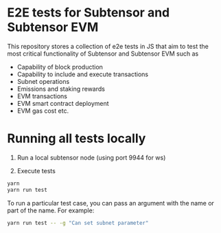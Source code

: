 # E2E tests for Subtensor and Subtensor EVM

This repository stores a collection of e2e tests in JS that aim to test the most critical functionality of Subtensor and Subtensor EVM such as 

- Capability of block production
- Capability to include and execute transactions
- Subnet operations
- Emissions and staking rewards
- EVM transactions
- EVM smart contract deployment
- EVM gas cost
etc.

# Running all tests locally

1. Run a local subtensor node (using port 9944 for ws)

2. Execute tests

```bash
yarn
yarn run test
```

To run a particular test case, you can pass an argument with the name or part of
the name. For example:

```bash
yarn run test -- -g "Can set subnet parameter"
```
